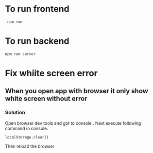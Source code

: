 # To run frontend
```
 npm run 
 ```

# To run backend
```
npm run server
```

# Fix whiite screen error
## When you open app with browser it only show  white screen without error
### Solution 
Open browser dev tools and got to console . Next execute following command in console.
```
localStorage.clear()
```
Then reload the  browser


